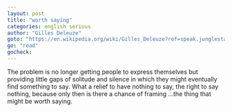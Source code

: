 ```yaml
---
layout: post
title: "worth saying"
categories: english serious
author: "Gilles Deleuze​"
goto: "https://en.wikipedia.org/wiki/Gilles_Deleuze?ref=speak.junglestar.org"
go: "read"
gocheck:
---
```


The problem is no longer getting people to express themselves but providing little gaps of solitude and silence in which they might eventually find something to say. What a relief to have nothing to say, the right to say nothing, because only then is there a chance of framing ...the thing that might be worth saying.
